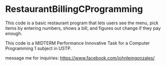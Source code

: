# RestaurantBillingCProgramming
This code is a basic restaurant program that lets users see the menu, pick items by entering numbers, shows a bill, and figures out change if they pay enough.

This code is a MIDTERM Performance Innovative Task for a Computer Programming 1 subject in USTP.

message me for inquiries:
https://www.facebook.com/johnlemgonzales/
